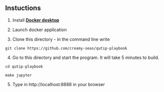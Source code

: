 ## Instuctions ##

1. Install [**Docker desktop**](https://docs.docker.com/desktop/)

2. Launch docker application

3. Clone this directory - in the command line write
```shell
git clone https://github.com/creamy-seas/qutip-playbook
```

4. Go to this directory and start the program. It will take 5 minutes to build.
```
cd qutip-playbook

make jupyter
```

5. Type in http://localhost:8888 in your browser
